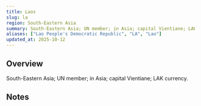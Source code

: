 ```yaml
---
title: Laos
slug: la
region: South-Eastern Asia
summary: South-Eastern Asia; UN member; in Asia; capital Vientiane; LAK currency.
aliases: ["Lao People's Democratic Republic", "LA", "Lao"]
updated_at: 2025-10-12
---
```


## Overview

South-Eastern Asia; UN member; in Asia; capital Vientiane; LAK currency.

## Notes

<!-- Add your first note below -->
